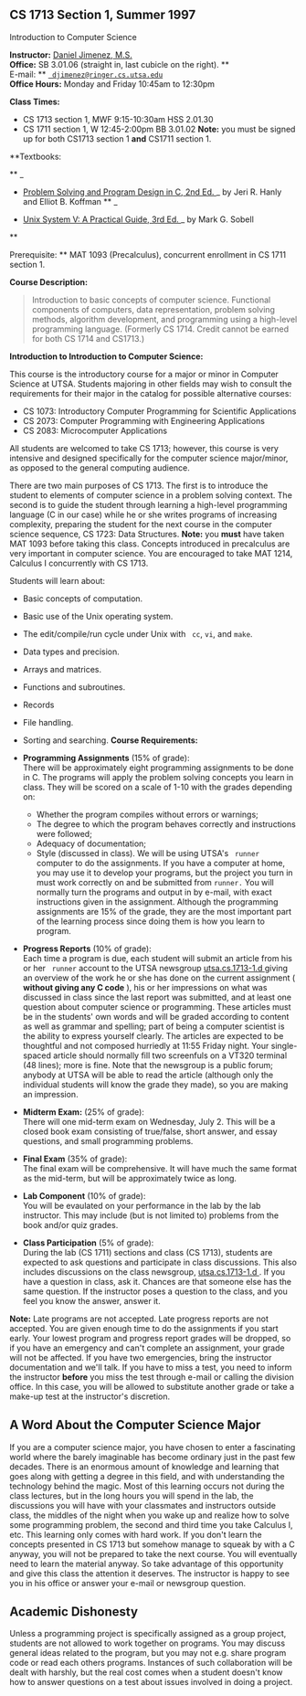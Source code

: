 ##  CS 1713 Section 1, Summer 1997  
Introduction to Computer Science

**Instructor:** [ Daniel Jimenez, M.S.
](http://daffodil.uthscsa.edu/website/faculty/jimenez/jimenez.html)  
**Office:** SB 3.01.06 (straight in, last cubicle on the right). **  
E-mail: ** [ ` djimenez@ringer.cs.utsa.edu`
](mailto:djimenez@ringer.cs.utsa.edu)  
**Office Hours:** Monday and Friday 10:45am to 12:30pm

**Class Times:**

  * CS 1713 section 1, MWF 9:15-10:30am HSS 2.01.30 
  * CS 1711 section 1, W 12:45-2:00pm BB 3.01.02 
**Note:** you must be signed up for both CS1713 section 1 **and** CS1711
section 1.

**Textbooks:

** _

  * [ Problem Solving and Program Design in C, 2nd Ed. ](http://heg-school.aw.com/cseng/authors/hanly/probsolvC2e/probsolvC2e.html) _ by Jeri R. Hanly and Elliot B. Koffman 
** _

  * [ Unix System V: A Practical Guide, 3rd Ed. ](http://heg-school.aw.com/cseng/authors/sobell/SystemV/SystemV.html) _ by Mark G. Sobell 

**

Prerequisite: ** MAT 1093 (Precalculus), concurrent enrollment in CS 1711
section 1.

**Course Description:**

> Introduction to basic concepts of computer science. Functional components of
computers, data representation, problem solving methods, algorithm
development, and programming using a high-level programming language.
(Formerly CS 1714. Credit cannot be earned for both CS 1714 and CS1713.)

**Introduction to Introduction to Computer Science:**  
  
This course is the introductory course for a major or minor in Computer
Science at UTSA. Students majoring in other fields may wish to consult the
requirements for their major in the catalog for possible alternative courses:

  * CS 1073: Introductory Computer Programming for Scientific Applications 
  * CS 2073: Computer Programming with Engineering Applications 
  * CS 2083: Microcomputer Applications 

All students are welcomed to take CS 1713; however, this course is very
intensive and designed specifically for the computer science major/minor, as
opposed to the general computing audience.

There are two main purposes of CS 1713. The first is to introduce the student
to elements of computer science in a problem solving context. The second is to
guide the student through learning a high-level programming language (C in our
case) while he or she writes programs of increasing complexity, preparing the
student for the next course in the computer science sequence, CS 1723: Data
Structures. **Note:** you **must** have taken MAT 1093 before taking this
class. Concepts introduced in precalculus are very important in computer
science. You are encouraged to take MAT 1214, Calculus I concurrently with CS
1713.

Students will learn about:

  * Basic concepts of computation. 
  * Basic use of the Unix operating system. 
  * The edit/compile/run cycle under Unix with ` cc`, `vi`, and `make`. 
  * Data types and precision. 
  * Arrays and matrices. 
  * Functions and subroutines. 
  * Records 
  * File handling. 
  * Sorting and searching. 
**Course Requirements:**

  * **Programming Assignments** (15% of grade):   
There will be approximately eight programming assignments to be done in C. The
programs will apply the problem solving concepts you learn in class. They will
be scored on a scale of 1-10 with the grades depending on:

    * Whether the program compiles without errors or warnings; 
    * The degree to which the program behaves correctly and instructions were followed; 
    * Adequacy of documentation; 
    * Style (discussed in class).  We will be using UTSA's ` runner` computer to do the assignments. If you have a computer at home, you may use it to develop your programs, but the project you turn in must work correctly on and be submitted from `runner.` You will normally turn the programs and output in by e-mail, with exact instructions given in the assignment. Although the programming assignments are 15% of the grade, they are the most important part of the learning process since doing them is how you learn to program. 
  * **Progress Reports** (10% of grade):   
Each time a program is due, each student will submit an article from his or
her ` runner` account to the UTSA newsgroup [ utsa.cs.1713-1.d
](news:utsa.cs.1713-1.d) giving an overview of the work he or she has done on
the current assignment ( **without giving any C code** ), his or her
impressions on what was discussed in class since the last report was
submitted, and at least one question about computer science or programming.
These articles must be in the students' own words and will be graded according
to content as well as grammar and spelling; part of being a computer scientist
is the ability to express yourself clearly. The articles are expected to be
thoughtful and not composed hurriedly at 11:55 Friday night. Your single-
spaced article should normally fill two screenfuls on a VT320 terminal (48
lines); more is fine. Note that the newsgroup is a public forum; anybody at
UTSA will be able to read the article (although only the individual students
will know the grade they made), so you are making an impression.

  * **Midterm Exam:** (25% of grade):   
There will one mid-term exam on Wednesday, July 2. This will be a closed book
exam consisting of true/false, short answer, and essay questions, and small
programming problems.

  * **Final Exam** (35% of grade):   
The final exam will be comprehensive. It will have much the same format as the
mid-term, but will be approximately twice as long.

  * **Lab Component** (10% of grade):   
You will be evaulated on your performance in the lab by the lab instructor.
This may include (but is not limited to) problems from the book and/or quiz
grades.

  * **Class Participation** (5% of grade):   
During the lab (CS 1711) sections and class (CS 1713), students are expected
to ask questions and participate in class discussions. This also includes
discussions on the class newsgroup, [ utsa.cs.1713-1.d
](news:utsa.cs.1713-1.d) . If you have a question in class, ask it. Chances
are that someone else has the same question. If the instructor poses a
question to the class, and you feel you know the answer, answer it.  
  
**Note:** Late programs are not accepted. Late progress reports are not
accepted. You are given enough time to do the assignments if you start early.
Your lowest program and progress report grades will be dropped, so if you have
an emergency and can't complete an assignment, your grade will not be
affected. If you have two emergencies, bring the instructor documentation and
we'll talk. If you have to miss a test, you need to inform the instructor
**before** you miss the test through e-mail or calling the division office. In
this case, you will be allowed to substitute another grade or take a make-up
test at the instructor's discretion.

##  A Word About the Computer Science Major

If you are a computer science major, you have chosen to enter a fascinating
world where the barely imaginable has become ordinary just in the past few
decades. There is an enormous amount of knowledge and learning that goes along
with getting a degree in this field, and with understanding the technology
behind the magic. Most of this learning occurs not during the class lectures,
but in the long hours you will spend in the lab, the discussions you will have
with your classmates and instructors outside class, the middles of the night
when you wake up and realize how to solve some programming problem, the second
and third time you take Calculus I, etc. This learning only comes with hard
work. If you don't learn the concepts presented in CS 1713 but somehow manage
to squeak by with a C anyway, you will not be prepared to take the next
course. You will eventually need to learn the material anyway. So take
advantage of this opportunity and give this class the attention it deserves.
The instructor is happy to see you in his office or answer your e-mail or
newsgroup question.

##  Academic Dishonesty

Unless a programming project is specifically assigned as a group project,
students are not allowed to work together on programs. You may discuss general
ideas related to the program, but you may not e.g. share program code or read
each others programs. Instances of such collaboration will be dealt with
harshly, but the real cost comes when a student doesn't know how to answer
questions on a test about issues involved in doing a project.

